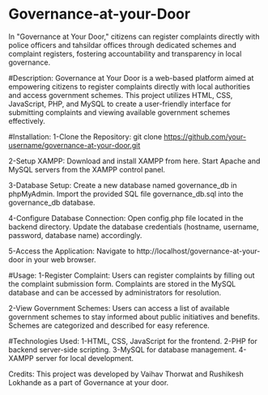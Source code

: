 # Governance-at-your-Door
In "Governance at Your Door," citizens can register complaints directly with police officers and tahsildar offices through dedicated schemes and complaint registers, fostering accountability and transparency in local governance.


#Description:
Governance at Your Door is a web-based platform aimed at empowering citizens to register complaints directly with local authorities and access government schemes. This project utilizes HTML, CSS, JavaScript, PHP, and MySQL to create a user-friendly interface for submitting complaints and viewing available government schemes effectively.

#Installation:
1-Clone the Repository:
git clone https://github.com/your-username/governance-at-your-door.git

2-Setup XAMPP:
Download and install XAMPP from here.
Start Apache and MySQL servers from the XAMPP control panel.

3-Database Setup:
Create a new database named governance_db in phpMyAdmin.
Import the provided SQL file governance_db.sql into the governance_db database.

4-Configure Database Connection:
Open config.php file located in the backend directory.
Update the database credentials (hostname, username, password, database name) accordingly.

5-Access the Application:
Navigate to http://localhost/governance-at-your-door in your web browser.

#Usage:
1-Register Complaint:
Users can register complaints by filling out the complaint submission form.
Complaints are stored in the MySQL database and can be accessed by administrators for resolution.

2-View Government Schemes:
Users can access a list of available government schemes to stay informed about public initiatives and benefits.
Schemes are categorized and described for easy reference.

#Technologies Used:
1-HTML, CSS, JavaScript for the frontend.
2-PHP for backend server-side scripting.
3-MySQL for database management.
4-XAMPP server for local development.

Credits:
This project was developed by Vaihav Thorwat and Rushikesh Lokhande  as a part of Governance at your door.
